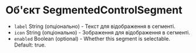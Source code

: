 # Об'єкт SegmentedControlSegment

* `label` String (опціонально) - Текст для відображення в сегменті.
* `icon` String (опціонально) - Зображення для відображення в сегменті.
* `enabled` Boolean (optional) - Whether this segment is selectable. Default: true.
